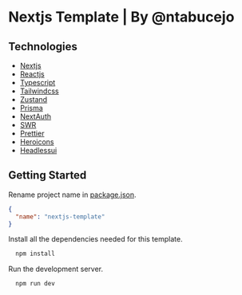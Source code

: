 # Nextjs Template | By @ntabucejo

## **Technologies**

- [Nextjs](https://nextjs.org/)
- [Reactjs](https://beta.reactjs.org/)
- [Typescript](https://www.typescriptlang.org/)
- [Tailwindcss](https://tailwindcss.com/)
- [Zustand](https://zustand-demo.pmnd.rs/)
- [Prisma](https://www.prisma.io/)
- [NextAuth](https://next-auth.js.org/)
- [SWR](https://swr.vercel.app/)
- [Prettier](https://prettier.io/)
- [Heroicons](https://heroicons.com/)
- [Headlessui](https://headlessui.com/)

## **Getting Started**

Rename project name in [package.json](package.json).

```json
{
  "name": "nextjs-template"
}
```

Install all the dependencies needed for this template.

```bash
  npm install
```

Run the development server.

```bash
  npm run dev
```
